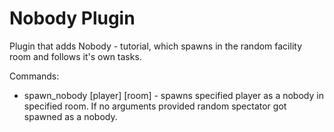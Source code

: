 # Nobody Plugin

Plugin that adds Nobody - tutorial, which spawns in the random facility room and follows it's own tasks.

Commands:
- spawn_nobody [player] [room] - spawns specified player as a nobody in specified room. If no arguments provided random spectator got spawned as a nobody.
